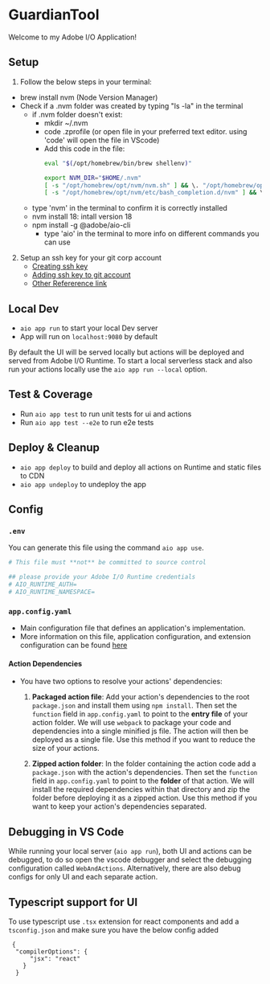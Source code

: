 # GuardianTool

Welcome to my Adobe I/O Application!

## Setup

1. Follow the below steps in your terminal:
* brew install nvm (Node Version Manager)
* Check if a .nvm folder was created by typing "ls -la" in the terminal
  - if .nvm folder doesn't exist:
    * mkdir ~/.nvm
    * code .zprofile (or open file in your preferred text editor. using 'code' will open the file in VScode)
    * Add this code in the file:
      ```bash
      eval "$(/opt/homebrew/bin/brew shellenv)"

      export NVM_DIR="$HOME/.nvm"
      [ -s "/opt/homebrew/opt/nvm/nvm.sh" ] && \. "/opt/homebrew/opt/nvm/nvm.sh" # This loads nvm
      [ -s "/opt/homebrew/opt/nvm/etc/bash_completion.d/nvm" ] && \. "/opt/homebrew/opt/nvm/etc/bash_completion.d/nvm" # This loads nvm bash_completion      
      ```
  - type 'nvm' in the terminal to confirm it is correctly installed
  - nvm install 18: intall version 18
  - npm install -g @adobe/aio-cli
    * type 'aio' in the terminal to more info on different commands you can use
   
2. Setup an ssh key for your git corp account
   * [Creating ssh key](https://docs.github.com/en/authentication/connecting-to-github-with-ssh/generating-a-new-ssh-key-and-adding-it-to-the-ssh-agent)
   * [Adding ssh key to git account](https://docs.github.com/en/authentication/connecting-to-github-with-ssh/adding-a-new-ssh-key-to-your-github-account)
   * [Other Refererence link](https://docs.github.com/en/authentication/connecting-to-github-with-ssh/adding-a-new-ssh-key-to-your-github-account)

## Local Dev

- `aio app run` to start your local Dev server
- App will run on `localhost:9080` by default

By default the UI will be served locally but actions will be deployed and served from Adobe I/O Runtime. To start a
local serverless stack and also run your actions locally use the `aio app run --local` option.

## Test & Coverage

- Run `aio app test` to run unit tests for ui and actions
- Run `aio app test --e2e` to run e2e tests

## Deploy & Cleanup

- `aio app deploy` to build and deploy all actions on Runtime and static files to CDN
- `aio app undeploy` to undeploy the app

## Config

### `.env`

You can generate this file using the command `aio app use`. 

```bash
# This file must **not** be committed to source control

## please provide your Adobe I/O Runtime credentials
# AIO_RUNTIME_AUTH=
# AIO_RUNTIME_NAMESPACE=
```

### `app.config.yaml`

- Main configuration file that defines an application's implementation. 
- More information on this file, application configuration, and extension configuration 
  can be found [here](https://developer.adobe.com/app-builder/docs/guides/appbuilder-configuration/#appconfigyaml)

#### Action Dependencies

- You have two options to resolve your actions' dependencies:

  1. **Packaged action file**: Add your action's dependencies to the root
   `package.json` and install them using `npm install`. Then set the `function`
   field in `app.config.yaml` to point to the **entry file** of your action
   folder. We will use `webpack` to package your code and dependencies into a
   single minified js file. The action will then be deployed as a single file.
   Use this method if you want to reduce the size of your actions.

  2. **Zipped action folder**: In the folder containing the action code add a
     `package.json` with the action's dependencies. Then set the `function`
     field in `app.config.yaml` to point to the **folder** of that action. We will
     install the required dependencies within that directory and zip the folder
     before deploying it as a zipped action. Use this method if you want to keep
     your action's dependencies separated.

## Debugging in VS Code

While running your local server (`aio app run`), both UI and actions can be debugged, to do so open the vscode debugger
and select the debugging configuration called `WebAndActions`.
Alternatively, there are also debug configs for only UI and each separate action.

## Typescript support for UI

To use typescript use `.tsx` extension for react components and add a `tsconfig.json` 
and make sure you have the below config added
```
 {
  "compilerOptions": {
      "jsx": "react"
    }
  } 
```
